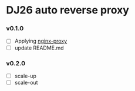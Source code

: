 # DJ26 auto reverse proxy

### v0.1.0
- [ ] Applying [nginx-proxy](https://github.com/nginx-proxy/nginx-proxy)
- [ ] update README.md

### v0.2.0
- [ ] scale-up
- [ ] scale-out
